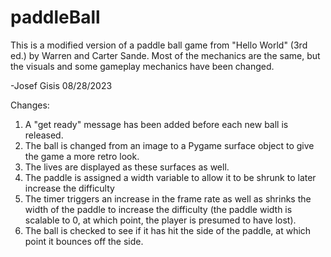 # paddleBall
This is a modified version of a paddle ball game from "Hello World" (3rd ed.) by Warren and Carter Sande.
Most of the mechanics are the same, but the visuals and some gameplay mechanics have been changed.

-Josef Gisis 08/28/2023

Changes:
1. A "get ready" message has been added before each new ball is released. 
2. The ball is changed from an image to a Pygame surface object to give the game a more retro look.
3. The lives are displayed as these surfaces as well. 
4. The paddle is assigned a width variable to allow it to be shrunk to later increase the difficulty
5. The timer triggers an increase in the frame rate as well as shrinks the width of the paddle to
increase the difficulty (the paddle width is scalable to 0, at which point, the player is presumed to
have lost).
6. The ball is checked to see if it has hit the side of the paddle, at which point it bounces off the side.
